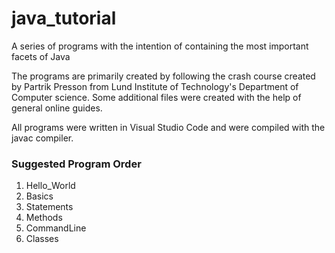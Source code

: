 # java_tutorial
A series of programs with the intention of containing the most important facets of Java

The programs are primarily created by following the crash course created by Partrik Presson from Lund Institute of Technology's Department of Computer science. Some additional files were created with the help of general online guides.

All programs were written in Visual Studio Code and were compiled with the javac compiler.

### Suggested Program Order
1. Hello_World
2. Basics
3. Statements
4. Methods
5. CommandLine
6. Classes

